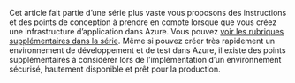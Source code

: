 Cet article fait partie d’une série plus vaste vous proposons des instructions et des points de conception à prendre en compte lorsque que vous créez une infrastructure d’application dans Azure. Vous pouvez [voir les rubriques supplémentaires dans la série](#next-steps). Même si pouvez créer très rapidement un environnement de développement et de test dans Azure, il existe des points supplémentaires à considérer lors de l’implémentation d’un environnement sécurisé, hautement disponible et prêt pour la production.

<!---HONumber=AcomDC_0629_2016-->